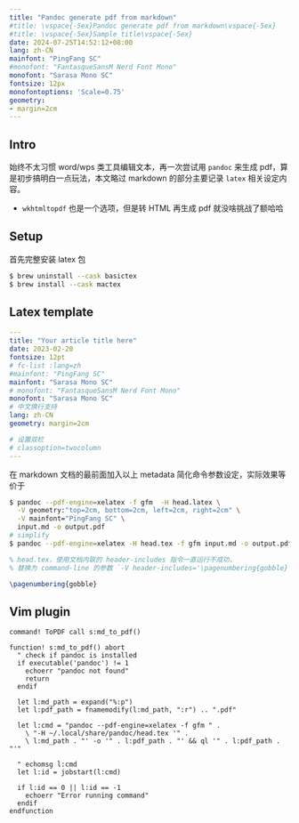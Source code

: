 ```yaml
---
title: "Pandoc generate pdf from markdown"
#title: \vspace{-5ex}Pandoc generate pdf from markdown\vspace{-5ex}
#title: \vspace{-5ex}Sample title\vspace{-5ex}
date: 2024-07-25T14:52:12+08:00
lang: zh-CN
mainfont: "PingFang SC"
#monofont: "FantasqueSansM Nerd Font Mono"
monofont: "Sarasa Mono SC"
fontsize: 12px
monofontoptions: 'Scale=0.75'
geometry:
- margin=2cm
---
```



## Intro

始终不太习惯 word/wps 类工具编辑文本，再一次尝试用 `pandoc` 来生成 pdf，算是初步搞明白一点玩法，本文略过 markdown 的部分主要记录 `latex` 相关设定内容。

* `wkhtmltopdf` 也是一个选项，但是转 HTML 再生成 pdf 就没啥挑战了额哈哈

## Setup

首先完整安装 latex 包
```bash
$ brew uninstall --cask basictex
$ brew install --cask mactex
```

## Latex template

```yaml
---
title: "Your article title here"
date: 2023-02-20
fontsize: 12pt
# fc-list :lang=zh
#mainfont: "PingFang SC"
mainfont: "Sarasa Mono SC"
# monofont: "FantasqueSansM Nerd Font Mono"
monofont: "Sarasa Mono SC"
# 中文换行支持
lang: zh-CN
geometry: margin=2cm

# 设置双栏
# classoption=twocolumn
---
```

在 markdown 文档的最前面加入以上 metadata 简化命令参数设定，实际效果等价于

```bash
$ pandoc --pdf-engine=xelatex -f gfm  -H head.latex \
  -V geometry:"top=2cm, bottom=2cm, left=2cm, right=2cm" \
  -V mainfont="PingFang SC" \
  input.md -o output.pdf
# simplify
$ pandoc --pdf-engine=xelatex -H head.tex -f gfm input.md -o output.pdf
```

```latex
% head.tex，使用文档内联的 header-includes 指令一直运行不成功，
% 替换为 command-line 的参数 `-V header-includes='\pagenumbering{gobble}'`

\pagenumbering{gobble}
```


## Vim plugin

```vim
command! ToPDF call s:md_to_pdf()

function! s:md_to_pdf() abort
  " check if pandoc is installed
  if executable('pandoc') != 1
    echoerr "pandoc not found"
    return
  endif

  let l:md_path = expand("%:p")
  let l:pdf_path = fnamemodify(l:md_path, ":r") .. ".pdf"

  let l:cmd = "pandoc --pdf-engine=xelatex -f gfm " .
    \ "-H ~/.local/share/pandoc/head.tex '" .
    \ l:md_path . "' -o '" . l:pdf_path . "' && ql '" . l:pdf_path . "'"

  " echomsg l:cmd
  let l:id = jobstart(l:cmd)

  if l:id == 0 || l:id == -1
    echoerr "Error running command"
  endif
endfunction

```

[^manual]:  https://pandoc.org/MANUAL.html#creating-a-pdf
